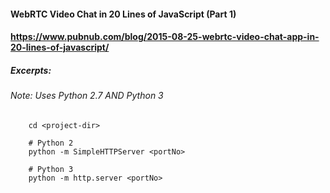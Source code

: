 #### WebRTC Video Chat in 20 Lines of JavaScript (Part 1)
#### https://www.pubnub.com/blog/2015-08-25-webrtc-video-chat-app-in-20-lines-of-javascript/
##### Excerpts:
###### Note: Uses Python 2.7  AND Python 3

        cd <project-dir>

        # Python 2
        python -m SimpleHTTPServer <portNo>

        # Python 3
        python -m http.server <portNo>
        
        
